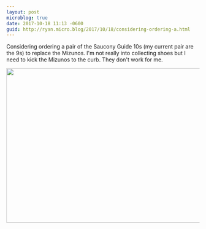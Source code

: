 ```yaml
---
layout: post
microblog: true
date: 2017-10-18 11:13 -0600
guid: http://ryan.micro.blog/2017/10/18/considering-ordering-a.html
---
```

Considering ordering a pair of the Saucony Guide 10s (my current pair are the 9s) to replace the Mizunos. I'm not really into collecting shoes but I need to kick the Mizunos to the curb. They don't work for me.

<img src="http://www.ryanruns.com/uploads/2017/8410083563.jpg" width="600" height="403" />
